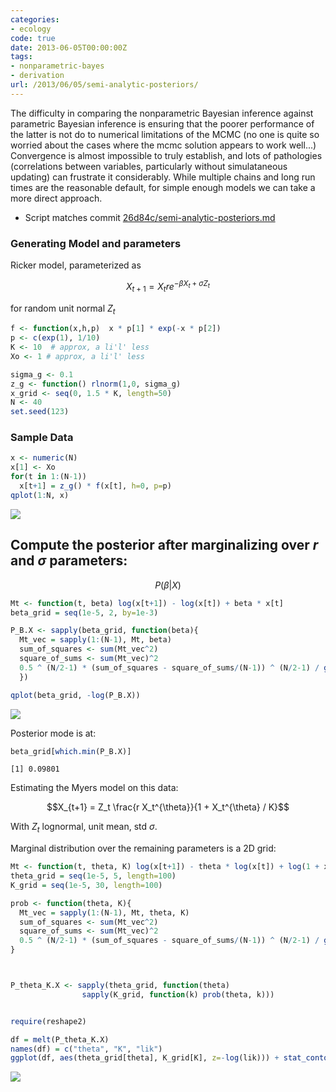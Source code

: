 ```yaml
---
categories:
- ecology
code: true
date: 2013-06-05T00:00:00Z
tags:
- nonparametric-bayes
- derivation
url: /2013/06/05/semi-analytic-posteriors/
---
```


The difficulty in comparing the nonparametric Bayesian inference against
parametric Bayesian inference is ensuring that the poorer performance
of the latter is not do to numerical limitations of the MCMC (no one
is quite so worried about the cases where the mcmc solution appears to
work well...)  Convergence is almost impossible to truly establish, and
lots of pathologies (correlations between variables, particularly without
simulataneous updating) can frustrate it considerably.  While multiple
chains and long run times are the reasonable default, for simple enough
models we can take a more direct approach.

* Script matches commit [26d84c/semi-analytic-posteriors.md](https://github.com/cboettig/nonparametric-bayes/blob/26d84c5c147d853a075dc5b1c1be593a38d04f10/inst/examples/semi-analytic-posteriors.md)


### Generating Model and parameters

Ricker model, parameterized as 

$$X_{t+1} = X_t r e^{-\beta X_t + \sigma Z_t}$$

for random unit normal $Z_t$


```r
f <- function(x,h,p)  x * p[1] * exp(-x * p[2]) 
p <- c(exp(1), 1/10)
K <- 10  # approx, a li'l' less
Xo <- 1 # approx, a li'l' less
```


  

```r
sigma_g <- 0.1
z_g <- function() rlnorm(1,0, sigma_g)
x_grid <- seq(0, 1.5 * K, length=50)
N <- 40
set.seed(123)
```


### Sample Data


```r
x <- numeric(N)
x[1] <- Xo
for(t in 1:(N-1))
  x[t+1] = z_g() * f(x[t], h=0, p=p)
qplot(1:N, x)
```

![](http://farm9.staticflickr.com/8279/8962756154_f2a4fa4257_o.png) 


## Compute the posterior after marginalizing over $r$ and $\sigma$ parameters:


$$P(\beta | X) $$


```r
Mt <- function(t, beta) log(x[t+1]) - log(x[t]) + beta * x[t]
beta_grid = seq(1e-5, 2, by=1e-3)

P_B.X <- sapply(beta_grid, function(beta){
  Mt_vec = sapply(1:(N-1), Mt, beta)
  sum_of_squares <- sum(Mt_vec^2)
  square_of_sums <- sum(Mt_vec)^2
  0.5 ^ (N/2-1) * (sum_of_squares - square_of_sums/(N-1)) ^ (N/2-1) / gamma(N/2-1)
  })

qplot(beta_grid, -log(P_B.X))
```

![](http://farm4.staticflickr.com/3800/8962756744_a8e8471f32_o.png) 


Posterior mode is at: 

```r
beta_grid[which.min(P_B.X)]
```

```
[1] 0.09801
```


Estimating the Myers model on this data:

$$X_{t+1} = Z_t \frac{r X_t^{\theta}}{1 + X_t^{\theta} / K}$$

With $Z_t$ lognormal, unit mean, std $\sigma$.  



Marginal distribution over the remaining parameters is a 2D grid: 

```r
Mt <- function(t, theta, K) log(x[t+1]) - theta * log(x[t]) + log(1 + x[t] ^ theta / K) 
theta_grid = seq(1e-5, 5, length=100)
K_grid = seq(1e-5, 30, length=100)

prob <- function(theta, K){
  Mt_vec = sapply(1:(N-1), Mt, theta, K)
  sum_of_squares <- sum(Mt_vec^2)
  square_of_sums <- sum(Mt_vec)^2
  0.5 ^ (N/2-1) * (sum_of_squares - square_of_sums/(N-1)) ^ (N/2-1) / gamma(N/2-1)
}



P_theta_K.X <- sapply(theta_grid, function(theta)
                sapply(K_grid, function(k) prob(theta, k)))


require(reshape2)
```


```r
df = melt(P_theta_K.X)
names(df) = c("theta", "K", "lik")
ggplot(df, aes(theta_grid[theta], K_grid[K], z=-log(lik))) + stat_contour(aes(color=..level..), binwidth=3)
```

![](http://farm3.staticflickr.com/2806/8961561559_66a72a0ecc_o.png) 













